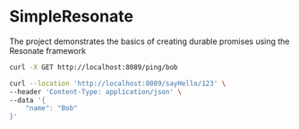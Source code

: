 # SimpleResonate
The project demonstrates the basics of creating durable promises using the Resonate framework

```bash
curl -X GET http://localhost:8089/ping/bob
```

```bash
curl --location 'http://localhost:8089/sayHello/123' \
--header 'Content-Type: application/json' \
--data '{
    "name": "Bob"
}'
```
